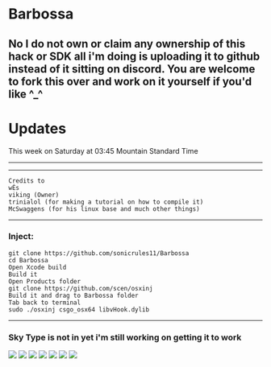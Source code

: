 # Barbossa 
No I do not own or claim any ownership of this hack or SDK all i'm doing is uploading it to github instead of it sitting on
discord. You are welcome to fork this over and work on it yourself if you'd like ^_^
--------------------------
# Updates
This week on Saturday at 03:45 Mountain Standard Time

--------------------------
--------------------------
```
Credits to
wÊs
viking (Owner)
trinialol (for making a tutorial on how to compile it)
McSwaggens (for his linux base and much other things)
```
--------------------------
### Inject:
```
git clone https://github.com/sonicrules11/Barbossa 
cd Barbossa
Open Xcode build 
Build it 
Open Products folder
git clone https://github.com/scen/osxinj
Build it and drag to Barbossa folder
Tab back to terminal
sudo ./osxinj csgo_osx64 libvHook.dylib
```
--------------------------
### Sky Type is not in yet i'm still working on getting it to work

![](https://user-images.githubusercontent.com/22671423/30863209-548b8dc2-a285-11e7-9a52-0409043c58d9.png)
![](https://user-images.githubusercontent.com/22671423/30863226-5e9e3c92-a285-11e7-9d4a-0dcfb982a05b.png)
![](https://user-images.githubusercontent.com/22671423/30863234-6554cf56-a285-11e7-96df-b7c981210c10.png)
![](https://user-images.githubusercontent.com/22671423/30863238-6896960e-a285-11e7-9f98-ab1e73e03037.png)
![](https://user-images.githubusercontent.com/22671423/30863247-6d275c76-a285-11e7-86b4-12a74d356599.png)
![](https://user-images.githubusercontent.com/22671423/30863254-6f6d0ca6-a285-11e7-8e0a-bedeb3a723e0.png)
![](https://user-images.githubusercontent.com/22671423/30863258-7170353c-a285-11e7-8bb7-e5740463b3dc.png)

